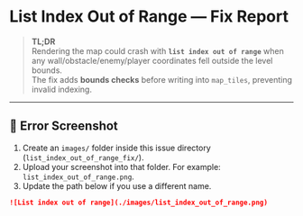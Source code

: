 # List Index Out of Range — Fix Report

> **TL;DR**  
> Rendering the map could crash with **`list index out of range`** when any wall/obstacle/enemy/player coordinates fell outside the level bounds.  
> The fix adds **bounds checks** before writing into `map_tiles`, preventing invalid indexing.

---

## 📸 Error Screenshot

<!-- 🔽 HOW TO ADD YOUR IMAGE 🔽 -->
1. Create an `images/` folder inside this issue directory (`list_index_out_of_range_fix/`).
2. Upload your screenshot into that folder. For example: `list_index_out_of_range.png`.
3. Update the path below if you use a different name.

```markdown
![List index out of range](./images/list_index_out_of_range.png)

